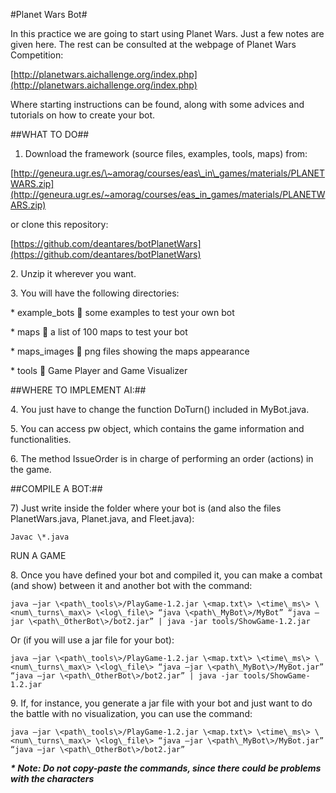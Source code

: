 #Planet Wars Bot#

In this practice we are going to start using Planet Wars. Just a few
notes are given here. The rest can be consulted at the webpage of Planet
Wars Competition:

[http://planetwars.aichallenge.org/index.php](http://planetwars.aichallenge.org/index.php)

Where starting instructions can be found, along with some advices and
tutorials on how to create your bot.


##WHAT TO DO##

1.  Download the framework (source files, examples, tools, maps) from:

[http://geneura.ugr.es/\~amorag/courses/eas\_in\_games/materials/PLANETWARS.zip](http://geneura.ugr.es/~amorag/courses/eas_in_games/materials/PLANETWARS.zip)


or clone this repository:


[https://github.com/deantares/botPlanetWars](https://github.com/deantares/botPlanetWars)



​2. Unzip it wherever you want.

​3. You will have the following directories:

​* example\_bots  some examples to test your own bot

​* maps  a list of 100 maps to test your bot

​* maps\_images  png files showing the maps appearance

​* tools  Game Player and Game Visualizer

##WHERE TO IMPLEMENT AI:##

​4. You just have to change the function DoTurn() included in
MyBot.java.

​5. You can access pw object, which contains the game information and
functionalities.

​6. The method IssueOrder is in charge of performing an order (actions)
in the game.

##COMPILE A BOT:##

​7) Just write inside the folder where your bot is (and also the files
PlanetWars.java, Planet.java, and Fleet.java):

`Javac \*.java`

RUN A GAME

​8. Once you have defined your bot and compiled it, you can make a
combat (and show) between it and another bot with the command:

`java –jar \<path\_tools\>/PlayGame-1.2.jar \<map.txt\> \<time\_ms\>
\<num\_turns\_max\> \<log\_file\> “java \<path\_MyBot\>/MyBot” “java
–jar \<path\_OtherBot\>/bot2.jar” | java -jar tools/ShowGame-1.2.jar`

Or (if you will use a jar file for your bot):

`java –jar \<path\_tools\>/PlayGame-1.2.jar \<map.txt\> \<time\_ms\>
\<num\_turns\_max\> \<log\_file\> “java –jar \<path\_MyBot\>/MyBot.jar”
“java –jar \<path\_OtherBot\>/bot2.jar” | java -jar
tools/ShowGame-1.2.jar`

​9. If, for instance, you generate a jar file with your bot and just
want to do the battle with no visualization, you can use the command:

`java –jar \<path\_tools\>/PlayGame-1.2.jar \<map.txt\> \<time\_ms\>
\<num\_turns\_max\> \<log\_file\> “java –jar \<path\_MyBot\>/MyBot.jar”
“java –jar \<path\_OtherBot\>/bot2.jar”`


***\* Note: Do not copy-paste the commands, since there could be
problems with the characters***
